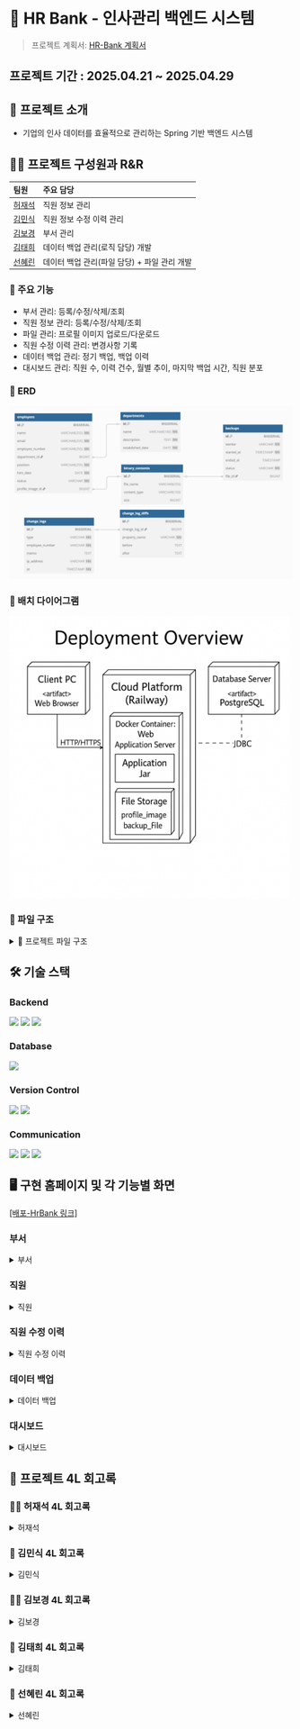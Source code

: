 # 🏦 HR Bank - 인사관리 백엔드 시스템

> 프로젝트 계획서: [HR-Bank 계획서](https://www.notion.so/1dc6caf3785b80779f8dd1b59a0f73ca?pvs=4)

## 프로젝트 기간 : 2025.04.21 ~ 2025.04.29

## 📌 프로젝트 소개
- 기업의 인사 데이터를 효율적으로 관리하는 Spring 기반 백엔드 시스템

## 🏃‍♀️ 프로젝트 구성원과 R&R

| 팀원                                                                               | 주요 담당 |
|:---------------------------------------------------------------------------------|:---------|
| [허재석](https://github.com/JasonHeo1125)                                           | 직원 정보 관리 |
| [김민식](https://github.com/urur-27)                                                | 직원 정보 수정 이력 관리 |
| [김보경](https://github.com/BokyungKim-SPRING)                                      | 부서 관리 |
| [김태희](https://github.com/WaiCat)                                                 | 데이터 백업 관리(로직 담당) 개발 |
| [선혜린](https://github.com/seonseon933)                                            | 데이터 백업 관리(파일 담당) + 파일 관리 개발 |


### 🏫 주요 기능
- 부서 관리: 등록/수정/삭제/조회
- 직원 정보 관리: 등록/수정/삭제/조회
- 파일 관리: 프로필 이미지 업로드/다운로드
- 직원 수정 이력 관리: 변경사항 기록
- 데이터 백업 관리: 정기 백업, 백업 이력
- 대시보드 관리: 직원 수, 이력 건수, 월별 추이, 마지막 백업 시간, 직원 분포

### 🫙 ERD
<img src="readmeImageFile/erd.png" alt="img_1" width="600"/>

### 🔧 배치 다이어그램
<img src="readmeImageFile/batchD.png" alt="img_2" width="500"/>

### 📁 파일 구조
<details>
<summary>📁 프로젝트 파일 구조</summary>
<div markdown="1">

├── src<br>
│   └── main<br>
│       ├── java<br>
│       │   └── com<br>
│       │       └── hrbank<br>
│       │           ├── controller<br>
│       │           │   ├── api<br>
│       │           │   │   ├── DepartmentApi.java<br>
│       │           │   │   ├── EmployeeApi.java<br>
│       │           │   │   ├── EmployeeChangeLogApi.java<br>
│       │           │   │   ├── BackupApi.java<br>
│       │           │   │   └── BinaryContentApi.java<br>
│       │           │   ├── EmployeeController.java<br>
│       │           │   ├── DepartmentController.java<br>
│       │           │   ├── BackupController.java<br>
│       │           │   ├── EmployeeChangeLogController.java<br>
│       │           │   └── BinaryContentController.java<br>
│       │           ├── dto<br>
│       │           │   ├── department<br>
│       │           │   │   ├── DepartmentDto.java<br>
│       │           │   │   ├── DepartmentCreateRequest.java<br>
│       │           │   │   ├── DepartmentUpdateRequest.java<br>
│       │           │   │   └── CursorPageResponseDepartmentDto.java<br>
│       │           │   ├── employee<br>
│       │           │   │   ├── EmployeeDto.java<br>
│       │           │   │   ├── EmployeeCreateRequest.java<br>
│       │           │   │   ├── EmployeeUpdateRequest.java<br>
│       │           │   │   ├── EmployeeTrendDto.java<br>
│       │           │   │   ├── EmployeeDistributionDto.java<br>
│       │           │   │   ├── EmployeeSearchCondition.java<br>
│       │           │   │   └── CursorPageResponseEmployeeDto.java<br>
│       │           │   ├── employeeChangeLog<br>
│       │           │   │   ├── DiffDto.java<br>
│       │           │   │   ├── ChangeLogDto.java<br>
│       │           │   │   ├── CursorPageResponseChangeLogDto.java<br>
│       │           │   │   └── EmployeeChangeLogSearchRequest.java<br>
│       │           │   ├── backup<br>
│       │           │   │   ├── BackupDto.java<br>
│       │           │   │   └── CursorPageResponseBackupDto.java<br>
│       │           │   ├── binarycontent<br>
│       │           │   │   ├── BinaryContentCreateRequest.java<br>
│       │           │   │   └── BinaryContentDto.java<br>
│       │           │   └── error<br>
│       │           │       └── ErrorResponse.java<br>
│       │           ├── entity<br>
│       │           │   ├── Department.java<br>
│       │           │   ├── Employee.java<br>
│       │           │   ├── EmployeeChangeLog.java<br>
│       │           │   ├── EmployeeChangeLogDetail.java<br>
│       │           │   ├── Backup.java<br>
│       │           │   └── BinaryContent.java<br>
│       │           ├── enums<br>
│       │           │   ├── EmployeeStatus.java<br>
│       │           │   ├── EmployeeChangeLogType.java<br>
│       │           │   ├── BackupStatus.java<br>
│       │           │   └── EmployeeCsvHeader.java<br>
│       │           ├── exception<br>
│       │           │   ├── RestException.java<br>
│       │           │   ├── GlobalExceptionHandler.java<br>
│       │           │   └── ErrorCode.java<br>
│       │           ├── generator<br>
│       │           │   └── EmployeeCsvGenerator.java<br>
│       │           ├── mapper<br>
│       │           │   ├── DepartmentMapper.java<br>
│       │           │   ├── EmployeeMapper.java<br>
│       │           │   ├── EmployeeChangeLogMapper.java<br>
│       │           │   ├── BackupMapper.java<br>
│       │           │   └── BinaryContentMapper.java<br>
│       │           ├── repository<br>
│       │           │   ├── specification<br>
│       │           │   │   ├── DepartmentSpecifications.java<br>
│       │           │   │   └── EmployeeChangeLogSpecification.java<br>
│       │           │   ├── DepartmentRepository.java<br>
│       │           │   ├── EmployeeRepository.java<br>
│       │           │   ├── EmployeeRepositoryCustom.java<br>
│       │           │   ├── EmployeeRepositoryImpl.java<br>
│       │           │   ├── EmployeeChangeLogRepository.java<br>
│       │           │   ├── BackupRepository.java<br>
│       │           │   └── BinaryContentRepository.java<br>
│       │           ├── scheduler<br>
│       │           │   └── BackupScheduler.java<br>
│       │           ├── service<br>
│       │           │   ├── basic<br>
│       │           │   │   ├── BasicDepartmentService.java<br>
│       │           │   │   ├── BasicEmployeeService.java<br>
│       │           │   │   ├── BasicEmployeeChangeLogService.java<br>
│       │           │   │   ├── BasicBackupService.java<br>
│       │           │   │   └── BasicBinaryContentService.java<br>
│       │           │   ├── DepartmentService.java<br>
│       │           │   ├── EmployeeService.java<br>
│       │           │   ├── EmployeeChangeLogService.java<br>
│       │           │   ├── BackupService.java<br>
│       │           │   └── BinaryContentService.java<br>
│       │           └── storage<br>
│       │               └── BinaryContentStorage.java<br>
│       └── resources<br>
│           ├── static<br>
│           │   └── assets<br>
│           │   │   └── images<br>
│           │   │   │   └── default-profile.svg<br>
│           │   │   └── index-BwhjXOFb.js<br>
│           │   └── favicon.ico<br>
│           │   └── index.html<br>
│           └── application.yml<br>
└── test<br>
│   └── java<br>
│       └── com<br>
│           └── hrbank<br>
│               └── Sb02HrbankTeam5ApplicationTests.java<br>
├── build.gradle<br>
├── .gitignore<br>
├── settings.gradle<br>
├── README.md<br>

</div>
</details>

## 🛠️ 기술 스택
### Backend
<img src="https://img.shields.io/badge/springboot-6DB33F?style=for-the-badge&logo=springboot&logoColor=white">
<img src="https://img.shields.io/badge/Spring Data JPA-6DB33F?style=for-the-badge&logo=springboot&logoColor=white">
<img src="https://img.shields.io/badge/Spring Scheduler-6DB33F?style=for-the-badge&logo=springboot&logoColor=white">

### Database
<img src="https://img.shields.io/badge/PostgreSQL-4169E1?style=for-the-badge&logo=springboot&logoColor=white">

### Version Control
<img src="https://img.shields.io/badge/Git-F05032?style=for-the-badge&logo=springboot&logoColor=white">
<img src="https://img.shields.io/badge/Github-181717?style=for-the-badge&logo=springboot&logoColor=white">

### Communication
<img src="https://img.shields.io/badge/Notion-000000?style=for-the-badge&logo=springboot&logoColor=white">
<img src="https://img.shields.io/badge/Zep-914fc4?style=for-the-badge&logo=springboot&logoColor=white">
<img src="https://img.shields.io/badge/Discord-5865F2?style=for-the-badge&logo=springboot&logoColor=white">

## 🖥️ 구현 홈페이지 및 각 기능별 화면
[[배포-HrBank 링크]](https://sb02-hrbank-team5-production-79ed.up.railway.app/)

### 부서

<details>
<summary>부서</summary>
<div markdown="1">


</div>
</details>

### 직원

<details>
<summary>직원</summary>
<div markdown="1">

## 여기 안에 사진과 짧은 설명을 넣어주세요.

</div>
</details>

### 직원 수정 이력

<details>
<summary>직원 수정 이력</summary>
<div markdown="1">

<img src="https://github.com/user-attachments/assets/c1506f08-55b9-4e2e-a63f-7c7a36ff0a08" alt="직원 수정 이력.png" width="900"/>
    
- 직원을 생성/수정/삭제한 경우 그 이력에 대한 정보를 보여줍니다.
- 상세 정보 확인을 통해 어떤 항목이 변경되었는지 확인할 수 있으며, 다양한 조건을 통한 검색 및 정렬 기능을 제공하고 있습니다.

</div>
</details>

### 데이터 백업

<details>
<summary>데이터 백업</summary>
<div markdown="1">

<img src="readmeImageFile/backups.png" alt="대시보드.png" width="900"/>

- 백업 페이지는 직원, 부서 등 주요 데이터를 CSV 파일로 저장하는 기능이다.
- 사용자는 백업 이력을 조회하고, 생성된 백업 파일을 다운로드할 수 있다.
- IP로 검색 및 시작시간, 종료시간, 상태에 따라 필터링 및 정렬할 수 있다.

</div>
</details>

### 대시보드

<details>
<summary>대시보드</summary>
<div markdown="1">

<img src="readmeImageFile/board.png" alt="대시보드.png" width="900"/>

- 대시보드는 총 직원수, 최근 업데이트 수정건, 이번달 입사자 수, 마지막 백업 시간에 대한 정보를 보여준다.
- 또한, 일별/주별/월별/분기별/연도별 직원의 수 추이를 그래프로 보여주고, 부서별&직함별 직원 분포 정보를 보여준다.

</div>
</details>

## 📜 프로젝트 4L 회고록

### 🏃‍♀️ 허재석 4L 회고록
<details>
<summary>허재석</summary>
<div markdown="1">

- **Liked**
    - 처음 해보는 코딩 팀 프로젝트였는데, 마줘가면서 협업하는 즐거움을 느꼈습니다.
    - Git 이나 살짝 만져보았는데 DB, SQL, 서버 배포까지 해볼 수 있어서 색달랐습니다.
- **Lacked**
    - Git, SQL, DB 설정에 대한 기본기가 부족해서, 팀장으로서 민폐가 될까 걱정했던 순간들이 많았습니다.
    - 코드 PR 올리기 전에 한번 더 체크를 해서 불필요한 PR 리퀘스트를 줄여야 할 것 같았습니다.
- **Learned**
    - Git, PostgreSQL, Spring Boot 기본기는 물론이고, 실제 서비스처럼 API 명세 작성 → 구현 → 배포 전체 과정을 몸소 경험했습니다.
    - 개발이 단순히 ‘코드만 작성하는 것’이 아니라, 배포, 운영, 문제해결까지 다 포함되는 과정이라는걸 깨달았습니다.
- **Longed for**
    - 앞으로는 프로젝트를 시작할 때 DB, API, 배포까지 전체 구조를 설계할 수 있는 실력을 가지고 싶습니다.
    - 팀원들과 협업할 때, 서로 코드와 환경을 더 잘 이해하고 맞춰갈 수 있는 개발자가 되고 싶습니다.

</div>
</details>

### 🏃 김민식 4L 회고록

<details>
<summary>김민식</summary>
<div markdown="1">

- **Liked**
    - 각자 파트를 나누어 작업하니 작업 속도가 훨씬 빨라지는 것을 느낄 수 있어 좋았습니다.
    - 혼자 작업한다면 놓치기 쉬운 부분들을 팀원들과 함께 보완해 나갈 수 있어 좋았습니다.
- **Lacked**
    - 프로젝트를 설계하고 협업하는 과정이 처음이라, 역할 분배 및 협업 과정에 시간이 오래 걸려 아쉬웠습니다.
    - Git 관리에 미숙함이 있어 프로젝트 중간에 작업한 내용을 삭제하는 등의 실수가 발생했고, 이로 인해 불필요하게 많은 시간이 소모되어 아쉬웠습니다.
    - 팀원들의 코드를 리뷰할 때, 코드의 구현 방식이나 사용된 기술을 파악하는 데 오랜 시간이 소요되어 아쉬웠습니다. 이런 부분을 줄일 수 있으면 좋겠다는 생각이 들었습니다.
- **Learned**
    - 협업 시 미리 규칙을 정하고, 공통적으로 사용하는 부분들을 합의한 뒤 작업을 시작하면 좋겠다는 것을 느꼈습니다.
    - 프로젝트를 단순히 구현하는 것뿐만 아니라, 팀원들과 양식을 맞추고 최적화를 위해 협업하는 과정 자체가 더욱 큰 목표라는 생각이 들었습니다.
- **Longed for**
    - 이후 협업을 진행할 때는 프로젝트 제반 사항들을 빠르게 파악하고 진행할 수 있도록 노력하겠습니다.
    - 프로젝트 구현에 적합한 기술을 파악할 수 있는 능력을 기르고 싶습니다.
    - 요구사항을 제대로 파악하지 못해 다시 제작하는 경우가 많았는데, 앞으로는 API 명세를 통해 요구사항을 좀 더 집중해서 파악할 수 있도록 하겠습니다.

</div>
</details>

### 🏃‍♂️ 김보경 4L 회고록

<details>
<summary>김보경</summary>
<div markdown="1">

- **Liked**
    - 디스코드 팀 채널을 통해 원활한 의사 소통이 이루어졌습니다.
    - 코드 리뷰 다들 꼼꼼하게 봐주고 좋았던 점, 개선할 점을 잘 적어주어서 좋았습니다.
- **Lacked**
    - 코드 리뷰에 오류가 없으면 승인 머지 하다 보니 다른 코드들과 논리적으로 맞지 않을 때도 있었습니다.
    - 배포 단계에서 어려움을 겪었습니다.
- **Learned**
    - 프로젝트 초기 단계 계획의 중요성을 배웠습니다.
    - 다른 팀원의 코드를 보며 생각하지 못 했던 부분까지 신경 써 주셔서 코드 개선에 도움이 많이 됐습니다.
- **Longed for**
    - 시간 관리에 더 신경 써서 배포까지 여유 있게 테스트 해 볼 수 있도록 신경 쓰겠습니다.
    - 팀 프로젝트지만 더 유기적이고 체계적으로 구현 해보고 싶습니다.

</div>
</details>

### ‍🏃‍️️ 김태희 4L 회고록

<details>
<summary>김태희</summary>
<div markdown="1">

- **Liked**
    - 스펙(Specification) 기반으로 필터링과 페이지네이션을 서버(DB) 레벨에서 안정적으로 처리한 점이 좋았습니다.
    - LocalDateTime  → OffsetDateTime 변환 문제를 고민하고, DB 구조를 개선하여 시스템 일관성을 높인것이 좋았습니다.
    - 첫 팀 프로젝트 였는데 커뮤니케이션이 잘되서 불편함 없이 잘 해낸것 같습니다.
- **Lacked**
    - 초기에는 메모리(Stream) 필터링 방식으로 개발을 시작해, 대량 데이터에 대한 고려가 늦었던게 아쉬웠습니다.
    - 깃허브가 익숙하지 않다 보니 코드간의 충돌이 많았습니다.
    - 요구사항을 잘 못 이해해 코드를 다시짜는 일도있었습니다.
- **Learned**
    - 대량 데이터 필터링은 반드시 DB 레벨에서 처리해야 확장성과 성능을 보장할 수 있다는 것을 배웠습니다.
    - LocalDateTime과 OffsetDateTime을 혼용할 때 시간대(Timezone) 관리가 얼마나 중요한지 체감했습니다.
    - 요구사항 분석만으로도 코딩하는 시간을 줄일 수 있다는것을 배웠습니다.
    - 깃허브의 활용성이 얼마나 중요한지 느꼈습니다.
- **Longed for**
    - 프로젝트 규모가 커져도 견딜 수 있는 레이어드 아키텍처 정리
    - 정확한 요구사항 분석
    - 커뮤니케이션및 협업을 위한 툴 사용법 터득

</div>
</details>

### 🏃️ 선혜린 4L 회고록

<details>
<summary>선혜린</summary>
<div markdown="1">

- **Liked**
    - 팀원들과의 협업이 원활했으며, 커뮤니케이션이 잘 이루어졌습니다.
    - 문제를 해결하는 데 있어 창의적인 접근 방식이 통했을 때 큰 만족감을 느꼈습니다.
- **Lacked**
    - 프로젝트 초기 계획 단계에서 세세하게 하지 못해 아쉬움이 있습니다.
    - 프로젝트 배포 단계에서 문제를 찾지 못하였습니다.
    - 초기 csv 파일 생성 때 어떻게 하면 SRP문제를 해결하면서, 코드를 짜며 시간이 부족하여 아쉬웠ㅅ브니다.
- **Learned**
    - 프로젝트의 관리 방법과 더 효율적인 협업 방식에 대해 배웠습니다.
    - 트랜잭션의 격리 수준, 전파 속성에 대해 자세히 공부할 수 있었으며 이를 활용하여 트랜잭션 문제를 해결하였습니다.
    - 임시 파일의  사용법과 CSVPrinter를 사용법에 대해 배우며 다양한 기술을 배웠습니다.
- **Longed for**
    - 프로젝트 초기 때 세세한 일정 관리와 초기 설정을 하고 싶습니다.
    - 코드 리뷰를 좀 더 효율적으로 할 수 있는 방법을 배우고 적용하고 싶습니다.
    - 배포 관리에 대해 세세하게 공부하고 싶습니다.

</div>
</details>
